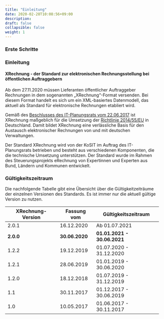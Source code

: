 ```yaml
---
title: "Einleitung"
date: 2020-02-28T10:08:56+09:00
description: 
draft: false
collapsible: false
weight: 1
---
```

### Erste Schritte

### Einleitung

#### XRechnung - der Standard zur elektronischen Rechnungsstellung bei öffentlichen Auftraggebern

Ab dem 27.11.2020 müssen Lieferanten öffentlicher Auftraggeber Rechnungen in dem sogenannten „XRechnung“-Format versenden. Bei diesem Format handelt es sich um ein XML-basiertes Datenmodell, das aktuell als Standard für elektronische Rechnungen etabliert wird.

Gemäß des [Beschlusses des IT-Planungsrats vom 22.06.2017](https://www.it-planungsrat.de/SharedDocs/Sitzungen/DE/2017/Sitzung_23.html?pos=3) ist XRechnung maßgeblich für die Umsetzung der [Richtlinie 2014/55/EU](https://eur-lex.europa.eu/legal-content/DE/ALL/?uri=CELEX%3A32014L0055) in Deutschland. Damit bildet XRechnung eine verlässliche Basis für den Austausch elektronischer Rechnungen von und mit deutschen Verwaltungen.

Der Standard XRechnung wird von der KoSIT im Auftrag des IT-Planungsrats betrieben und besteht aus verschiedenen Komponenten, die die technische Umsetzung unterstützen. Der Standard wurde im Rahmen des Steuerungsprojekts eRechnung von Expertinnen und Experten aus Bund, Ländern und Kommunen entwickelt.

### Gültigkeitszeitraum

Die nachfolgende Tabelle gibt eine Übersicht über die Gültigkeitzeiträume der einzelnen Versionen des Standards. Es ist immer nur die aktuell gültige Version zu nutzen.

| XRechnung-Version | Fassung vom     | Gültigkeitszeitraum         |
|-------------------|-----------------|-----------------------------|
| 2.0.1             | 16.12.2020      | Ab 01.07.2021               |
| **2.0.0**         | **30.06.2020**  | **01.01.2021 - 30.06.2021** |
| 1.2.2             | 19.12.2019      | 01.07.2020 - 31.12.2020     |
| 1.2.1             | 28.06.2019      | 01.01.2019 - 30.06.2020     |
| 1.2.0             | 18.12.2018      | 01.07.2019 - 31.12.2019     |
| 1.1               | 30.11.2017      | 01.12.2017 - 30.06.2019     |
| 1.0               | 10.05.2017      | 01.06.2017 - 30.11.2017     |